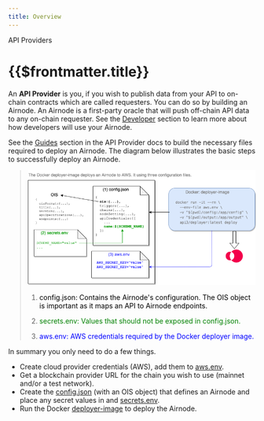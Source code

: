 ```yaml
---
title: Overview
---
```


<TitleSpan>API Providers</TitleSpan>

# {{$frontmatter.title}}

<VersionWarning/> An **API Provider** is you, if you wish to publish data from your API to on-chain contracts which are called requesters. You can do so by building an Airnode. An Airnode is a first-party oracle that will push off-chain API data to any on-chain requester. See the [Developer](../grp-developers/) section to learn more about how developers will use your Airnode.

See the [Guides](guides/build-an-airnode/api-integration.md) section in the API Provider docs to build the necessary files required to deploy an Airnode. The diagram below illustrates the basic steps to successfully deploy an Airnode.

> ![image](../assets/images/api-provider-overview.png)
> 
> 1. <p class="diagram-line" style="color:black;">config.json: Contains the Airnode's 
>    configuration. The OIS object is important as it maps an API to Airnode endpoints.</p>
> 
> 2. <p class="diagram-line" style="color:green;margin-top:10px;">secrets.env: Values 
>    that should not be exposed in config.json.</p>
> 
> 3. <p class="diagram-line" style="color:blue;margin-top:10px;">aws.env: AWS 
>    credentials required by the Docker deployer image.</p>

In summary you only need to do a few things.

- Create cloud provider credentials (AWS), add them to [aws.env](../reference/templates/aws-env.md).
- Get a blockchain provider URL for the chain you wish to use (mainnet and/or a test network).
- Create the [config.json](../reference/templates/config-json.md) (with an OIS object) that defines an Airnode and place any secret values in and [secrets.env](../reference/templates/secrets-env.md).
- Run the Docker [deployer-image](./docker/deployer-image.md) to deploy the Airnode.
